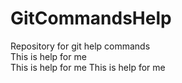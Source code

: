 # GitCommandsHelp
Repository for git help commands
<br>This is help for me</br>
This is help for me
This is help for me
